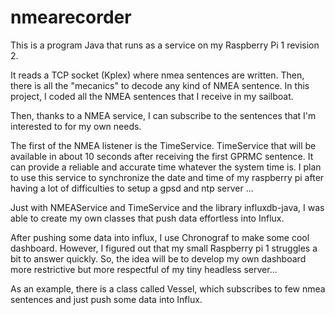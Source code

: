 # nmearecorder
This is a program Java that runs as a service on my Raspberry Pi 1 revision 2.

It reads a TCP socket (Kplex) where nmea sentences are written.
Then, there is all the "mecanics" to decode any kind of NMEA sentence. In this project, I coded all the NMEA sentences that I receive in my sailboat.

Then, thanks to a NMEA service, I can subscribe to the sentences that I'm interested to for my own needs.

The first of the NMEA listener is the TimeService. TimeService that will be available in about 10 seconds after receiving the first GPRMC sentence.
It can provide a reliable and accurate time whatever the system time is. 
I plan to use this service to synchronize the date and time of my raspberry pi after having a lot of difficulties to setup a gpsd and ntp server ...

Just with NMEAService and TimeService and the library influxdb-java, I was able to create my own classes that push data effortless into Influx.

After pushing some data into influx, I use Chronograf to make some cool dashboard. However, I figured out that my small Raspberry pi 1 struggles a bit to answer quickly.
So, the idea will be to develop my own dashboard more restrictive but more respectful of my tiny headless server...

As an example, there is a class called Vessel, which subscribes to few nmea sentences and just push some data into Influx.
